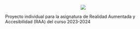 <p align="center">
  <img src="https://github.com/Omitg24/Mission-Z/assets/91057639/2eeacd83-3d3b-4386-9adf-1c4c7c84b2b5">
</p>

Proyecto individual para la asignatura de Realidad Aumentada y Accesibilidad (RAA) del curso 2023-2024
